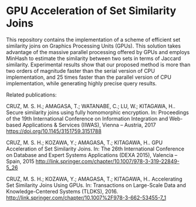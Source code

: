 # GPU Acceleration of Set Similarity Joins

This repository contains the implementation of a scheme of efficient set similarity joins on Graphics Processing Units (GPUs). This solution takes advantage of the massive parallel processing offered by GPUs and employs MinHash to estimate the similarity between two sets in terms of Jaccard similarity. Experimental results show that our proposed method is more than two orders of magnitude faster than the serial version of CPU implementation, and 25 times faster than the parallel version of CPU implementation, while generating highly precise query results.

Related publications:

CRUZ, M. S. H.; AMAGASA, T.; WATANABE, C.; LU, W.; KITAGAWA, H.. Secure similarity joins using fully homomorphic encryption. In: Proceedings of the 19th International Conference on Information Integration and Web-based Applications & Services (IIWAS), Vienna – Austria, 2017 https://doi.org/10.1145/3151759.3151788

CRUZ, M. S. H.; KOZAWA, Y.; AMAGASA, T.; KITAGAWA, H.. GPU Acceleration of Set Similarity Joins. In: The 26th International Conference on Database and Expert Systems Applications (DEXA 2015), Valencia – Spain, 2015 http://link.springer.com/chapter/10.1007/978-3-319-22849-5_26

CRUZ, M. S. H.; KOZAWA, Y.; AMAGASA, T.; KITAGAWA, H.. Accelerating Set Similarity Joins Using GPUs. In: Transactions on Large-Scale Data and Knowledge-Centered Systems (TLDKS), 2016. http://link.springer.com/chapter/10.1007%2F978-3-662-53455-7_1
